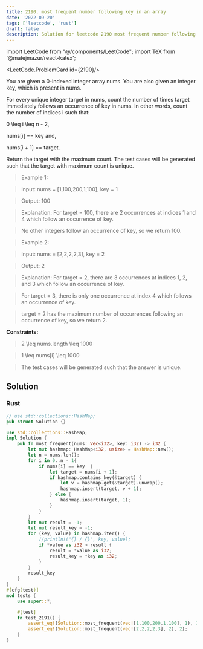 ```yaml
---
title: 2190. most frequent number following key in an array
date: '2022-09-20'
tags: ['leetcode', 'rust']
draft: false
description: Solution for leetcode 2190 most frequent number following key in an array
---
```

import LeetCode from "@/components/LeetCode";
import TeX from '@matejmazur/react-katex';

<LeetCode.ProblemCard id={2190}/>

You are given a 0-indexed integer array nums. You are also given an integer key, which is present in nums.



For every unique integer target in nums, count the number of times target immediately follows an occurrence of key in nums. In other words, count the number of indices i such that:



0 <TeX>\leq</TeX> i <TeX>\leq</TeX> n - 2,

nums[i] <TeX>=</TeX><TeX>=</TeX> key and,

nums[i + 1] <TeX>=</TeX><TeX>=</TeX> target.

Return the target with the maximum count. The test cases will be generated such that the target with maximum count is unique.



 



 > Example 1:



 > Input: nums <TeX>=</TeX> [1,100,200,1,100], key <TeX>=</TeX> 1

 > Output: 100

 > Explanation: For target <TeX>=</TeX> 100, there are 2 occurrences at indices 1 and 4 which follow an occurrence of key.

 > No other integers follow an occurrence of key, so we return 100.

 > Example 2:



 > Input: nums <TeX>=</TeX> [2,2,2,2,3], key <TeX>=</TeX> 2

 > Output: 2

 > Explanation: For target <TeX>=</TeX> 2, there are 3 occurrences at indices 1, 2, and 3 which follow an occurrence of key.

 > For target <TeX>=</TeX> 3, there is only one occurrence at index 4 which follows an occurrence of key.

 > target <TeX>=</TeX> 2 has the maximum number of occurrences following an occurrence of key, so we return 2.

 



**Constraints:**



 > 2 <TeX>\leq</TeX> nums.length <TeX>\leq</TeX> 1000

 > 1 <TeX>\leq</TeX> nums[i] <TeX>\leq</TeX> 1000

 > The test cases will be generated such that the answer is unique.


## Solution
### Rust
```rust
// use std::collections::HashMap;
pub struct Solution {}

use std::collections::HashMap;
impl Solution {
    pub fn most_frequent(nums: Vec<i32>, key: i32) -> i32 {
        let mut hashmap: HashMap<i32, usize> = HashMap::new();
        let n = nums.len();
        for i in 0..n - 1{
            if nums[i] == key  {
                let target = nums[i + 1];
                if hashmap.contains_key(&target) {
                    let v = hashmap.get(&target).unwrap();
                    hashmap.insert(target, v + 1);
                } else {
                    hashmap.insert(target, 1);
                }
            }
        }
        let mut result = -1;
        let mut result_key = -1;
        for (key, value) in hashmap.iter() {
            //println!("{} / {}", key, value);
            if *value as i32 > result {
                result = *value as i32;
                result_key = *key as i32;
            }
        }
        result_key
    }
}
#[cfg(test)]
mod tests {
    use super::*;

    #[test]
    fn test_2191() {
        assert_eq!(Solution::most_frequent(vec![1,100,200,1,100], 1), 100);
        assert_eq!(Solution::most_frequent(vec![2,2,2,2,3], 2), 2);
    }
}


```
